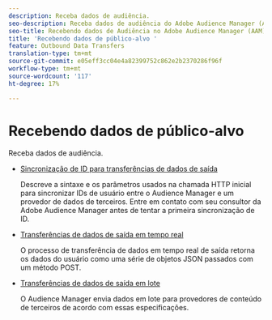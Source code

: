 ```yaml
---
description: Receba dados de audiência.
seo-description: Receba dados de audiência do Adobe Audience Manager (AAM).
seo-title: Recebendo dados de Audiência no Adobe Audience Manager (AAM)
title: 'Recebendo dados de público-alvo '
feature: Outbound Data Transfers
translation-type: tm+mt
source-git-commit: e05eff3cc04e4a82399752c862e2b2370286f96f
workflow-type: tm+mt
source-wordcount: '117'
ht-degree: 17%

---
```



# Recebendo dados de público-alvo 

Receba dados de audiência.

* [Sincronização de ID para transferências de dados de saída](id-sync-outbound.md)

   Descreve a sintaxe e os parâmetros usados na chamada HTTP inicial para sincronizar IDs de usuário entre o Audience Manager e um provedor de dados de terceiros. Entre em contato com seu consultor da Adobe Audience Manager antes de tentar a primeira sincronização de ID.

* [Transferências de dados de saída em tempo real](real-time-outbound-transfers/real-time-outbound-transfers.md)

   O processo de transferência de dados em tempo real de saída retorna os dados do usuário como uma série de objetos JSON passados com um método POST.

* [Transferências de dados de saída em lote ](batch-outbound-transfers/batch-outbound-overview.md)

   O Audience Manager envia dados em lote para provedores de conteúdo de terceiros de acordo com essas especificações.
